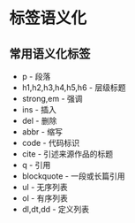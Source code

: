 # 标签语义化

## 常用语义化标签

* p - 段落
* h1,h2,h3,h4,h5,h6 - 层级标题
* strong,em - 强调
* ins - 插⼊
* del - 删除
* abbr - 缩写
* code - 代码标识
* cite - 引述来源作品的标题
* q - 引⽤
* blockquote - ⼀段或⻓篇引⽤
* ul - ⽆序列表
* ol - 有序列表
* dl,dt,dd - 定义列表
